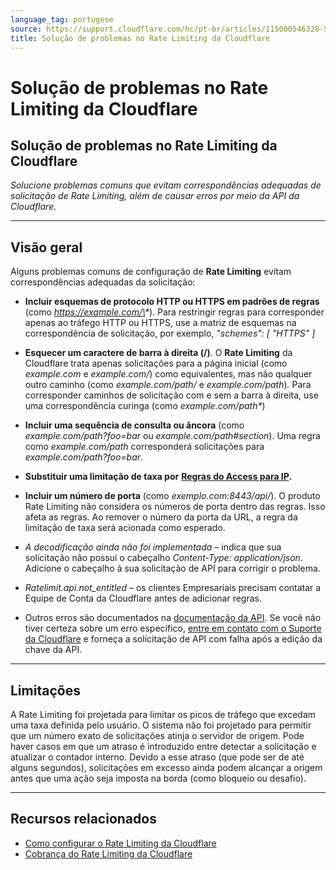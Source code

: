 ```yaml
---
language_tag: portugese
source: https://support.cloudflare.com/hc/pt-br/articles/115000546328-Solu%C3%A7%C3%A3o-de-problemas-no-Rate-Limiting-da-Cloudflare
title: Solução de problemas no Rate Limiting da Cloudflare
---
```


# Solução de problemas no Rate Limiting da Cloudflare

## Solução de problemas no Rate Limiting da Cloudflare

_Solucione problemas comuns que evitam correspondências adequadas de solicitação de Rate Limiting, além de causar erros por meio da API da Cloudflare._

___

## Visão geral

Alguns problemas comuns de configuração de **Rate Limiting** evitam correspondências adequadas da solicitação:

-   **Incluir esquemas de protocolo HTTP ou HTTPS em padrões de regras** (como _https://example.com/\*_). Para restringir regras para corresponder apenas ao tráfego HTTP ou HTTPS, use a matriz de esquemas na correspondência de solicitação, por exemplo, _"schemes": \[ "HTTPS" \]_
-   **Esquecer um caractere de barra à direita (/)**. O **Rate Limiting** da Cloudflare trata apenas solicitações para a página inicial (como _example.com_ e _example.com/_) como equivalentes, mas não qualquer outro caminho (como _example.com/path/_ e _example.com/path_)_._ Para corresponder caminhos de solicitação com e sem a barra à direita, use uma correspondência curinga (como _example.com/path\*_) 
-   **Incluir uma sequência de consulta ou âncora** (como _example.com/path?foo=bar_ ou _example.com/path#section_). Uma regra como _example.com/path_ corresponderá solicitações para _example.com/path?foo=bar_.
-   **Substituir uma limitação de taxa por** [**Regras do Access para IP**](https://support.cloudflare.com/hc/articles/217074967)**.**
-   **Incluir um número de porta** (como _exemplo.com:8443/api/_). O produto Rate Limiting não considera os números de porta dentro das regras. Isso afeta as regras. Ao remover o número da porta da URL, a regra da limitação de taxa será acionada como esperado.


-   _A decodificação ainda não foi implementada_ – indica que sua solicitação não possui o cabeçalho _Content-Type: application/json_. Adicione o cabeçalho à sua solicitação de API para corrigir o problema.
-   _Ratelimit.api.not\_entitled_ – os clientes Empresariais precisam contatar a Equipe de Conta da Cloudflare antes de adicionar regras.
-   Outros erros são documentados na [documentação da API](https://api.cloudflare.com/#rate-limits-for-a-zone-errors). Se você não tiver certeza sobre um erro específico, [entre em contato com o Suporte da Cloudflare](https://support.cloudflare.com/hc/articles/200172476) e forneça a solicitação de API com falha após a edição da chave da API.

___

## Limitações

A Rate Limiting foi projetada para limitar os picos de tráfego que excedam uma taxa definida pelo usuário. O sistema não foi projetado para permitir que um número exato de solicitações atinja o servidor de origem. Pode haver casos em que um atraso é introduzido entre detectar a solicitação e atualizar o contador interno. Devido a esse atraso (que pode ser de até alguns segundos), solicitações em excesso ainda podem alcançar a origem antes que uma ação seja imposta na borda (como bloqueio ou desafio).

___

## Recursos relacionados

-   [Como configurar o Rate Limiting da Cloudflare](https://support.cloudflare.com/hc/articles/115001635128)[](https://support.cloudflare.com/hc/pt-br/articles/115000272247)
-   [Cobrança do Rate Limiting da Cloudflare](https://support.cloudflare.com/hc/pt-br/articles/115000272247)
